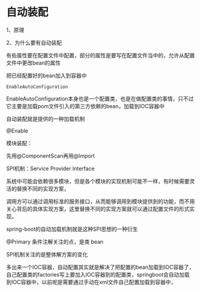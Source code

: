 # 自动装配

1、原理

2、为什么要有自动装配

有些属性要在配置文件中配置，部分的属性是要写在配置文件当中的，允许从配置文件中更改bean的属性

把已经配置好的bean加入到容器中

```
EnableAutoConfiguration
```

EnableAutoConfiguration本身也是一个配置类，也是在做配置类的事情，只不过它主要是加载pom文件引入的第三方依赖的bean，加载到IOC容器中

自动装配就是提供的一种加载机制



@Enable

模块装配：



先用@ComponentScan再用@Import

SPI机制：Service Provider Interface

系统中可能会依赖很多模块，但是各个模块的实现机制可能不一样，有时候需要灵活的替换不同的实现方案，

调用方可以通过调用标准的服务接口，从而能够调用到模块提供到的功能，而不用关心背后的具体实现方案，这里替换不同的实现方案就可以通过配置文件的形式实现。

spring-boot的自动加载机制就是这种SPI思想的一种衍生



@Primary 条件注解关注的点，是类 bean



SPI机制关注的是整体解方案的变化





多出来一个IOC容器，自动配置其实就是解决了把配置的bean加载到IOC容器了，自己配置类的factories写上要加入IOC容器到的配置类，springboot会自动加载到IOC容器中，以前呢是需要通过手动在xml文件自己配置加载到容器中，

